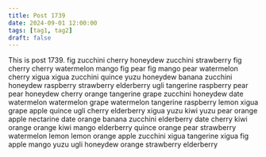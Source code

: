 ```yaml
---
title: Post 1739
date: 2024-09-01 12:00:00
tags: [tag1, tag2]
draft: false
---
```

This is post 1739.
fig
zucchini
cherry
honeydew
zucchini
strawberry
fig
cherry
cherry
watermelon
mango
fig
pear
fig
mango
pear
watermelon
cherry
xigua
xigua
zucchini
quince
yuzu
honeydew
banana
zucchini
honeydew
raspberry
strawberry
elderberry
ugli
tangerine
raspberry
pear
pear
honeydew
cherry
orange
tangerine
grape
zucchini
honeydew
date
watermelon
watermelon
grape
watermelon
tangerine
raspberry
lemon
xigua
grape
apple
quince
ugli
cherry
elderberry
xigua
yuzu
kiwi
yuzu
pear
orange
apple
nectarine
date
orange
banana
zucchini
elderberry
date
cherry
kiwi
orange
orange
kiwi
mango
elderberry
quince
orange
pear
strawberry
watermelon
lemon
lemon
orange
apple
zucchini
xigua
tangerine
xigua
fig
apple
mango
yuzu
ugli
honeydew
orange
strawberry
elderberry
